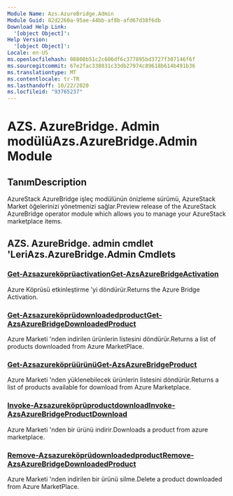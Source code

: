 ```yaml
---
Module Name: Azs.AzureBridge.Admin
Module Guid: 82d2260a-95ae-44bb-af8b-afd67d38f6db
Download Help Link:
  '[object Object]': 
Help Version:
  '[object Object]': 
Locale: en-US
ms.openlocfilehash: 08808b51c2c606df6c377895bd3727f307146f6f
ms.sourcegitcommit: 67e2fac338031c33db27974c89618b614b491b36
ms.translationtype: MT
ms.contentlocale: tr-TR
ms.lasthandoff: 10/22/2020
ms.locfileid: "93765237"
---
```

# <span data-ttu-id="8e77e-101">AZS. AzureBridge. Admin modülü</span><span class="sxs-lookup"><span data-stu-id="8e77e-101">Azs.AzureBridge.Admin Module</span></span>
## <span data-ttu-id="8e77e-102">Tanım</span><span class="sxs-lookup"><span data-stu-id="8e77e-102">Description</span></span>
<span data-ttu-id="8e77e-103">AzureStack AzureBridge işleç modülünün önizleme sürümü, AzureStack Market öğelerinizi yönetmenizi sağlar.</span><span class="sxs-lookup"><span data-stu-id="8e77e-103">Preview release of the AzureStack AzureBridge operator module which allows you to manage your AzureStack marketplace items.</span></span>

## <span data-ttu-id="8e77e-104">AZS. AzureBridge. admin cmdlet 'Leri</span><span class="sxs-lookup"><span data-stu-id="8e77e-104">Azs.AzureBridge.Admin Cmdlets</span></span>
### [<span data-ttu-id="8e77e-105">Get-Azsazureköprüactivation</span><span class="sxs-lookup"><span data-stu-id="8e77e-105">Get-AzsAzureBridgeActivation</span></span>](Get-AzsAzureBridgeActivation.md)
<span data-ttu-id="8e77e-106">Azure Köprüsü etkinleştirme 'yi döndürür.</span><span class="sxs-lookup"><span data-stu-id="8e77e-106">Returns the Azure Bridge Activation.</span></span>

### [<span data-ttu-id="8e77e-107">Get-Azsazureköprüdownloadedproduct</span><span class="sxs-lookup"><span data-stu-id="8e77e-107">Get-AzsAzureBridgeDownloadedProduct</span></span>](Get-AzsAzureBridgeDownloadedProduct.md)
<span data-ttu-id="8e77e-108">Azure Marketi 'nden indirilen ürünlerin listesini döndürür.</span><span class="sxs-lookup"><span data-stu-id="8e77e-108">Returns a list of products downloaded from Azure MarketPlace.</span></span>

### [<span data-ttu-id="8e77e-109">Get-Azsazureköprüürünü</span><span class="sxs-lookup"><span data-stu-id="8e77e-109">Get-AzsAzureBridgeProduct</span></span>](Get-AzsAzureBridgeProduct.md)
<span data-ttu-id="8e77e-110">Azure Marketi 'nden yüklenebilecek ürünlerin listesini döndürür.</span><span class="sxs-lookup"><span data-stu-id="8e77e-110">Returns a list of products available for download from Azure Marketplace.</span></span>

### [<span data-ttu-id="8e77e-111">Invoke-Azsazureköprüproductdownload</span><span class="sxs-lookup"><span data-stu-id="8e77e-111">Invoke-AzsAzureBridgeProductDownload</span></span>](Invoke-AzsAzureBridgeProductDownload.md)
<span data-ttu-id="8e77e-112">Azure Marketi 'nden bir ürünü indirir.</span><span class="sxs-lookup"><span data-stu-id="8e77e-112">Downloads a product from azure marketplace.</span></span>

### [<span data-ttu-id="8e77e-113">Remove-Azsazureköprüdownloadedproduct</span><span class="sxs-lookup"><span data-stu-id="8e77e-113">Remove-AzsAzureBridgeDownloadedProduct</span></span>](Remove-AzsAzureBridgeDownloadedProduct.md)
<span data-ttu-id="8e77e-114">Azure Marketi 'nden indirilen bir ürünü silme.</span><span class="sxs-lookup"><span data-stu-id="8e77e-114">Delete a product downloaded from Azure MarketPlace.</span></span>

